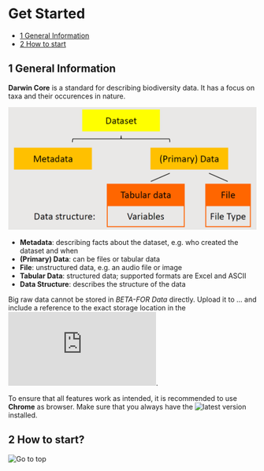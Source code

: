 # Get Started

<!-- TOC -->

- [1 General Information](#1-general-information)
- [2 How to start](#2-how-to-start)


<!-- /TOC -->

## 1 General Information

**Darwin Core** is a standard for describing biodiversity data. It has a focus on taxa and their occurences in nature. 



![Classes](https://github.com/fabrikschleichach/BEXIS2_Documents/blob/master/Manuals/Get%20Started/Images/Dataset.PNG)

* **Metadata**: describing facts about the dataset, e.g. who created the dataset and when
* **(Primary) Data**: can be files or tabular data
* **File**: unstructured data, e.g. an audio file or image
* **Tabular Data**: structured data; supported formats are Excel and ASCII
* **Data Structure**: describes the structure of the data

Big raw data cannot be stored in *BETA-FOR Data* directly. Upload it to ... and include a reference to the exact storage location in the ![metadata](https://github.com/fabrikschleichach/BEXIS2_Documents/blob/master/Manuals/Upload%20Data/Manual.md#38-alternate-identifiers).

To ensure that all features work as intended, it is recommended to use **Chrome** as browser. Make sure that you always have the ![latest version](https://www.google.com/intl/de/chrome/update/) installed. 

## 2 How to start?


![Go to top](#1-general-information)
   
